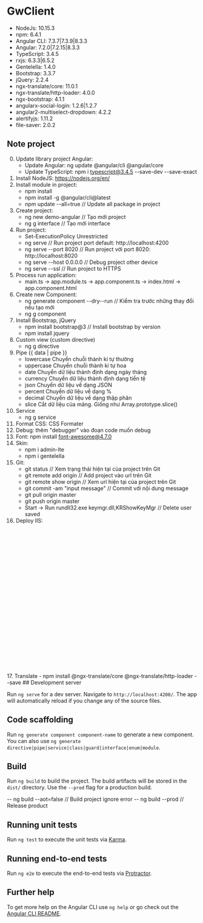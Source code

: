# GwClient
- NodeJs: 10.15.3
- npm: 6.4.1
- Angular CLI: 7.3.7|7.3.9|8.3.3
- Angular: 7.2.0|7.2.15|8.3.3
- TypeScript: 3.4.5
- rxjs: 6.3.3|6.5.2
- Gentelella: 1.4.0
- Bootstrap: 3.3.7
- jQuery: 2.2.4
- ngx-translate/core: 11.0.1
- ngx-translate/http-loader: 4.0.0
- ngx-bootstrap: 4.1.1
- angularx-social-login: 1.2.6|1.2.7
- angular2-multiselect-dropdown: 4.2.2
- alertifyjs: 1.11.2
- file-saver: 2.0.2

## Note project
0. Update library project Angular:
	- Update Angular: 	 ng update @angular/cli @angular/core
	- Update TypeScript: npm i typescript@3.4.5 --save-dev --save-exact
1. Install NodeJS: https://nodejs.org/en/	
2. Install module in project:
	- npm install
	- npm install -g @angular/cli@latest
	- npm update --all=true		// Update all package in project
3. Create project:
	- ng new demo-angular		        // Tạo mới project
	- ng g interface <interface-name>	// Tạo mới interface
4. Run project:
    - Set-ExecutionPolicy Unrestricted
	- ng serve					// Run project port default: http://localhost:4200
	- ng serve --port 8020		// Run project với port 8020: http://localhost:8020
	- ng serve --host 0.0.0.0	// Debug project other device
	- ng serve --ssl			// Run project to HTTPS
5. Process run application: 
	- main.ts -> app.module.ts -> app.component.ts -> index.html -> app.component.html
6. Create new Component:
	- ng generate component <component-name> --dry--run	// Kiểm tra trước những thay đổi nếu tạo mới
	- ng g component <component-name>
7. Install Bootstrap, jQuery
	- npm install bootstrap@3	// Install bootstrap by version
	- npm install jquery
8. Custom view (custom directive)
	- ng g directive <directive-name>
9. Pipe {{ data | pipe }}
	- lowercase	    Chuyển chuỗi thành kí tự thường
	- uppercase	    Chuyển chuỗi thành kí tự hoa
	- date		    Chuyển dữ liệu thành định dạng ngày tháng
	- currency	    Chuyển dữ liệu thành định dạng tiền tệ
	- json		    Chuyển dữ liệu về dạng JSON
	- percent		Chuyển dữ liệu về dạng %
	- decimal		Chuyển dữ liệu về dạng thập phân
	- slice		    Cắt dữ liệu của mảng. Giống như Array.prototype.slice()
10. Service
	- ng g service <service-name>
11. Format CSS: CSS Formater
12. Debug: thêm "debugger" vào đoạn code muốn debug
13. Font: npm install font-awesome@4.7.0
14. Skin: 
	- npm i admin-lte
	- npm i gentelella
15. Git: 
	- git status                    // Xem trạng thái hiện tại của project trên Git
	- git remote add origin <url>   // Add project vào url trên Git
	- git remote show origin        // Xem url hiện tại của project trên Git
	- git commit -am "input message"     // Commit với nội dung message
	- git pull origin master
	- git push origin master
	- Start -> Run rundll32.exe keymgr.dll,KRShowKeyMgr		// Delete user saved
16. Deploy IIS:
<code>
    <?xml version="1.0" encoding="UTF-8"?>
    <configuration>
    <system.web>
        <compilation targetFramework="4.0" />
        <customErrors mode="On" redirectMode="ResponseRewrite">
        <error statusCode="404" redirect="/index.html" />
        </customErrors>
    </system.web>
    <system.webServer>
        <httpErrors errorMode="Custom">
        <remove statusCode="404"/>
        <error statusCode="404" path="/index.html" responseMode="ExecuteURL"/>
        </httpErrors>
		<rewrite>
            <rules>
                <rule name="httpswebclient" stopProcessing="true">
                    <match url="(.*)" />
                    <conditions>
                        <add input="{HTTPS}" pattern="^OFF$" />
                    </conditions>
                    <action type="Redirect" url="https://{HTTP_HOST}/{R:1}" />
                </rule>
            </rules>
        </rewrite>
    </system.webServer>
    </configuration>	
</code>	
17. Translate
	- npm install @ngx-translate/core @ngx-translate/http-loader --save
## Development server

Run `ng serve` for a dev server. Navigate to `http://localhost:4200/`. The app will automatically reload if you change any of the source files.

## Code scaffolding

Run `ng generate component component-name` to generate a new component. You can also use `ng generate directive|pipe|service|class|guard|interface|enum|module`.

## Build

Run `ng build` to build the project. The build artifacts will be stored in the `dist/` directory. Use the `--prod` flag for a production build.

-- ng build --aot=false // Build project ignore error
-- ng build --prod 		// Release product

## Running unit tests

Run `ng test` to execute the unit tests via [Karma](https://karma-runner.github.io).

## Running end-to-end tests

Run `ng e2e` to execute the end-to-end tests via [Protractor](http://www.protractortest.org/).

## Further help

To get more help on the Angular CLI use `ng help` or go check out the [Angular CLI README](https://github.com/angular/angular-cli/blob/master/README.md).
